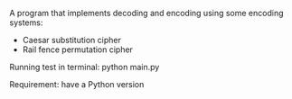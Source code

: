 A program that implements decoding and encoding using some encoding systems:
- Caesar substitution cipher
- Rail fence permutation cipher

Running test in terminal: python main.py

Requirement: have a Python version